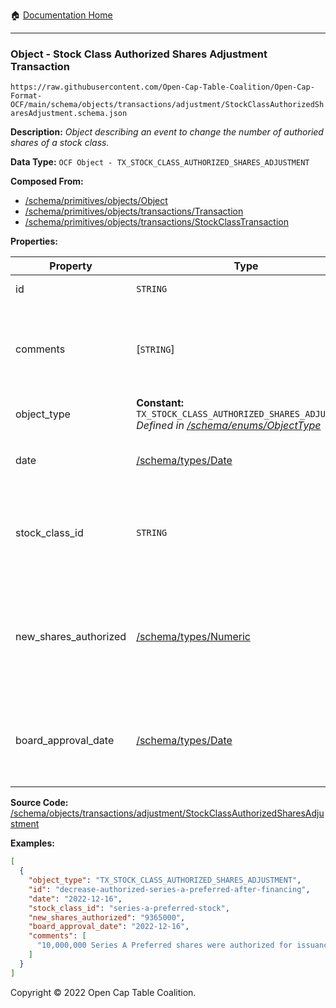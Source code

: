 :house: [Documentation Home](../../../../home/xudiera/code/README.md)

---

### Object - Stock Class Authorized Shares Adjustment Transaction

`https://raw.githubusercontent.com/Open-Cap-Table-Coalition/Open-Cap-Format-OCF/main/schema/objects/transactions/adjustment/StockClassAuthorizedSharesAdjustment.schema.json`

**Description:** _Object describing an event to change the number of authoried shares of a stock class._

**Data Type:** `OCF Object - TX_STOCK_CLASS_AUTHORIZED_SHARES_ADJUSTMENT`

**Composed From:**

- [/schema/primitives/objects/Object](../../../primitives/objects/Object.md)
- [/schema/primitives/objects/transactions/Transaction](../../../primitives/objects/transactions/Transaction.md)
- [/schema/primitives/objects/transactions/StockClassTransaction](../../../primitives/objects/transactions/StockClassTransaction.md)

**Properties:**

| Property              | Type                                                                                                                                  | Description                                                                                  | Required   |
| --------------------- | ------------------------------------------------------------------------------------------------------------------------------------- | -------------------------------------------------------------------------------------------- | ---------- |
| id                    | `STRING`                                                                                                                              | Identifier for the object                                                                    | `REQUIRED` |
| comments              | [`STRING`]                                                                                                                            | Unstructured text comments related to and stored for the object                              | -          |
| object_type           | **Constant:** `TX_STOCK_CLASS_AUTHORIZED_SHARES_ADJUSTMENT`</br>_Defined in [/schema/enums/ObjectType](../../../enums/ObjectType.md)_ | Object type field                                                                            | `REQUIRED` |
| date                  | [/schema/types/Date](../../../types/Date.md)                                                                                          | Date on which the transaction occurred                                                       | `REQUIRED` |
| stock_class_id        | `STRING`                                                                                                                              | Identifier of the StockClass object, a subject of this transaction                           | `REQUIRED` |
| new_shares_authorized | [/schema/types/Numeric](../../../types/Numeric.md)                                                                                    | The new number of shares authorized for this stock class as of the event of this transaction | `REQUIRED` |
| board_approval_date   | [/schema/types/Date](../../../types/Date.md)                                                                                          | Date on which the board approved the change to the stock class                               | -          |

**Source Code:** [/schema/objects/transactions/adjustment/StockClassAuthorizedSharesAdjustment](../../../../../../../../../../schema/objects/transactions/adjustment/StockClassAuthorizedSharesAdjustment.schema.json)

**Examples:**

```json
[
  {
    "object_type": "TX_STOCK_CLASS_AUTHORIZED_SHARES_ADJUSTMENT",
    "id": "decrease-authorized-series-a-preferred-after-financing",
    "date": "2022-12-16",
    "stock_class_id": "series-a-preferred-stock",
    "new_shares_authorized": "9365000",
    "board_approval_date": "2022-12-16",
    "comments": [
      "10,000,000 Series A Preferred shares were authorized for issuance and offered for sale, however only 9,365,000 were sold. Board authorized reduction in authorized shares to 9,365,000 shares."
    ]
  }
]
```

Copyright © 2022 Open Cap Table Coalition.

